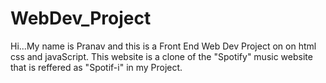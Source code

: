 # WebDev_Project

Hi...My name is Pranav and this is a Front End Web Dev Project on on html css and javaScript.
This website is a clone of the "Spotify" music website that is reffered as "Spotif-i" in my Project.
